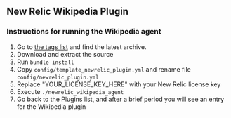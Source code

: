 ## New Relic Wikipedia Plugin

### Instructions for running the Wikipedia agent

1. Go to <a href="https://github.com/newrelic-platform/newrelic_wikipedia_plugin/tags" target="_blank">the tags list</a> and find the latest archive.
1. Download and extract the source
1. Run `bundle install`
2. Copy `config/template_newrelic_plugin.yml` and rename file `config/newrelic_plugin.yml`
1. Replace "YOUR_LICENSE_KEY_HERE" with your New Relic license key
1. Execute `./newrelic_wikipedia_agent`
1. Go back to the Plugins list, and after a brief period you will see an entry for the Wikipedia plugin
